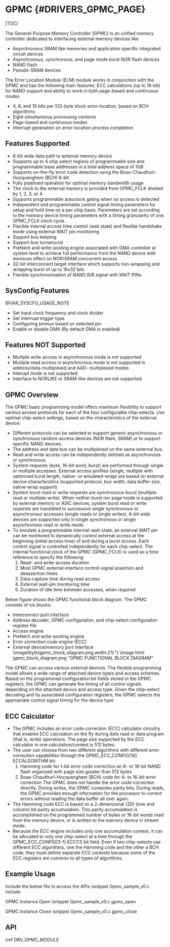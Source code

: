 # GPMC {#DRIVERS_GPMC_PAGE}

[TOC]

The General-Purpose Memory Controller (GPMC) is an unified memory controller dedicated to interfacing external memory devices like
- Asynchronous SRAM like memories and application specific integrated circuit devices
- Asynchronous, synchronous, and page mode burst NOR flash devices
- NAND flash
- Pseudo-SRAM devices

The Error Location Module (ELM) module works in conjunction with the GPMC and has the following main features:
ECC calculations (up to 16-bit) for NAND support and ability to work in both page-based and continuous modes
- 4, 8, and 16 bits per 512-byte block error-location, based on BCH algorithms
- Eight simultaneous processing contexts
- Page-based and continuous modes
- Interrupt generation on error-location process completion

## Features Supported

- 8-bit wide data path to external memory device
- Supports up to 4 chip select regions of programmable size and programmable base addresses in a total
address space of 1GB
- Supports on-the-fly error code detection using the Bose-Chaudhuri-Hocquenghem (BCH) 8-bit.
- Fully pipelined operation for optimal memory bandwidth usage
- The clock to the external memory is provided from GPMC_FCLK divided by 1, 2, 3, or 4
- Supports programmable autoclock gating when no access is detected
- Independent and programmable control signal timing parameters for setup and hold time on a per-chip basis.
Parameters are set according to the memory device timing parameters with a timing granularity of one
GPMC_FCLK clock cycle.
- Flexible internal access time control (wait state) and flexible handshake mode using external WAIT pin monitoring
- Support bus keeping
- Support bus turnaround
- Prefetch and write-posting engine associated with DMA controller at system level to achieve full performance
from the NAND device with minimum effect on NOR/SRAM concurrent access
- 32-bit interconnect target interface which supports non-wrapping and wrapping burst of up to 16x32 bits
- Flexible synchrnonisation of NAND R/B signal with WAIT PINs.


## SysConfig Features

@VAR_SYSCFG_USAGE_NOTE

- Set input clock frequency and clock divider
- Set interrupt trigger type
- Configuring pinmux based on selected pin
- Enable or disable DMA (By default DMA is enabled)

## Features NOT Supported

- Multiple write access in asynchronous mode is not supported
- Multiple read access in asynchronous mode is not supported in address/data-multiplexed and AAD-
multiplexed modes
- Interupt mode is not supported.
- Interface to NORLIKE or SRAM-like devices are not supported.

## GPMC Overview

The GPMC basic programming model offers maximum flexibility to support various access protocols for each of
the four configurable chip-selects. Use optimal chip-select settings, based on the characteristics of the external
device:
- Different protocols can be selected to support generic asynchronous or synchronous random-access devices
(NOR flash, SRAM) or to support specific NAND devices.
- The address and data bus can be multiplexed on the same external bus.
- Read and write access can be independently defined as asynchronous or synchronous.
- System requests (byte, 16-bit word, burst) are performed through single or multiple accesses. External
access profiles (single, multiple with optimized burst length, native- or emulated-wrap) are based on external
device characteristics (supported protocol, bus width, data buffer size, native-wrap support).
- System burst read or write requests are synchronous-burst (multiple-read or multiple-write). When neither
burst nor page mode is supported by external memory or ASIC devices, system burst read or write requests
are translated to successive single synchronous or asynchronous accesses (single reads or single writes).
8-bit wide devices are supported only in single synchronous or single asynchronous read or write mode.
- To simulate a programmable internal-wait-state, an external WAIT pin can be monitored to dynamically
control external access at the beginning (initial access time) of and during a burst access.
Each control signal is controlled independently for each chip-select. The internal functional clock of the GPMC
(GPMC_FCLK) is used as a time reference to specify the following:
    1. Read- and write-access duration
    2. Most GPMC external interface control-signal assertion and deassertion times
    3. Data-capture time during read access
    4. External wait-pin monitoring time
    5. Duration of idle time between accesses, when required

Below figure shows the GPMC functional block diagram. The GPMC consists of six blocks:
- Interconnect port interface
- Address decoder, GPMC configuration, and chip-select configuration register file
- Access engine
- Prefetch and write-posting engine
- Error correction code engine (ECC)
- External device/memory port interface
\imageStyle{gpmc_block_diagram.png,width:2%"}
\image html gpmc_block_diagram.png "GPMC FUNCTIONAL BLOCK DIAGRAM"

The GPMC can access various external devices. The flexible programming model allows a wide range of
attached device types and access schemes.
Based on the programmed configuration bit fields stored in the GPMC registers, the GPMC can generate the
timing of all control signals depending on the attached device and access type.
Given the chip-select decoding and its associated configuration registers, the GPMC selects the appropriate
control signal timing for the device type

## ECC Calculator
- The GPMC includes an error code correction (ECC) calculator circuitry that enables ECC calculation on the fly
during data read or data program (that is, write) operations. The page size supported by the ECC calculator in
one calculation/context is 512 bytes.
- The user can choose from two different algorithms with different error correction capabilities through the
GPMC_ECC_CONFIG[16] ECCALGORITHM bit:
    1. Hamming code for 1-bit error code correction on 8- or 16-bit NAND flash organized with page size greater
    than 512 bytes
    2. Bose-Chaudhurl-Hocquenghem (BCH) code for 4- to 16-bit error correction
The GPMC does not handle the error code correction directly. During writes, the GPMC computes parity bits.
During reads, the GPMC provides enough information for the processor to correct errors without reading the
data buffer all over again.
- The Hamming code ECC is based on a 2-dimensional (2D) (row and column) bit parity accumulation. This
parity accumulation is accomplished on the programmed number of bytes or 16-bit words read from the memory
device, or is written to the memory device in stream mode.
- Because the ECC engine includes only one accumulation context, it can be allocated to only one chip-select
at a time through the GPMC_ECC_CONFIG[3-1] ECCCS bit field. Even if two chip-selects use different ECC
algorithms, one the Hamming code and the other a BCH code, they must define separate ECC contexts because
some of the ECC registers are common to all types of algorithms.


## Example Usage

Include the below file to access the APIs
\snippet Gpmc_sample_v0.c include

GPMC Instance Open
\snippet Gpmc_sample_v0.c gpmc_open

GPMC Instance Close
\snippet Gpmc_sample_v0.c gpmc_close


## API

\ref DRV_GPMC_MODULE